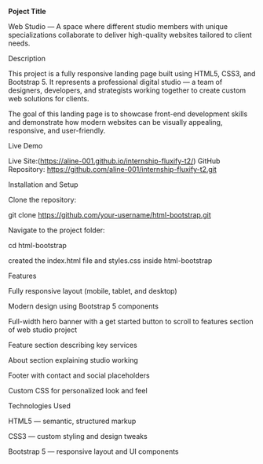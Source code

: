**Poject Title**   

Web Studio — A space where different studio members with unique specializations collaborate to deliver high-quality websites tailored to client needs.

Description

This project is a fully responsive landing page built using HTML5, CSS3, and Bootstrap 5.
It represents a professional digital studio — a team of designers, developers, and strategists working together to create custom web solutions for clients.

The goal of this landing page is to showcase front-end development skills and demonstrate how modern websites can be visually appealing, responsive, and user-friendly.

Live Demo

Live Site:(https://aline-001.github.io/internship-fluxify-t2/)
GitHub Repository: https://github.com/aline-001/internship-fluxify-t2.git

Installation and Setup


Clone the repository:

git clone https://github.com/your-username/html-bootstrap.git


Navigate to the project folder:

cd html-bootstrap


created the index.html file and styles.css inside html-bootstrap


Features

Fully responsive layout (mobile, tablet, and desktop)

Modern design using Bootstrap 5 components

Full-width hero banner with a get started button to scroll to features section of web studio project

Feature section describing key services

About section explaining studio working

Footer with contact and social placeholders

Custom CSS for personalized look and feel

Technologies Used

HTML5 — semantic, structured markup

CSS3 — custom styling and design tweaks

Bootstrap 5 — responsive layout and UI components
